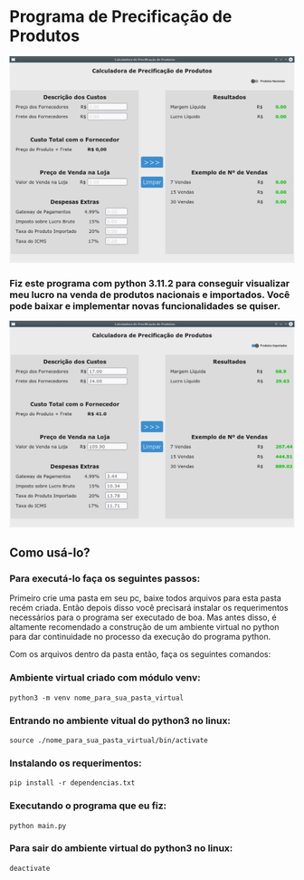 # Programa de Precificação de Produtos

<img src="img1.jpg"/>

### Fiz este programa com python 3.11.2 para conseguir visualizar meu lucro na venda de produtos nacionais e importados. Você pode baixar e implementar novas funcionalidades se quiser.

<img src="img2.jpg"/>

## Como usá-lo?

### Para executá-lo faça os seguintes passos:

Primeiro crie uma pasta em seu pc, baixe todos arquivos para esta pasta recém criada. Então depois disso você precisará instalar os requerimentos necessários para o programa ser executado de boa. 
Mas antes disso, é altamente recomendado a construção de um ambiente virtual no python para dar continuidade no processo da execução do programa python.

Com os arquivos dentro da pasta então, faça os seguintes comandos:

### Ambiente virtual criado com módulo venv:
    python3 -m venv nome_para_sua_pasta_virtual

### Entrando no ambiente vitual do python3 no linux:
    source ./nome_para_sua_pasta_virtual/bin/activate

### Instalando os requerimentos:
    pip install -r dependencias.txt

### Executando o programa que eu fiz:
    python main.py

### Para sair do ambiente virtual do python3 no linux:
    deactivate
